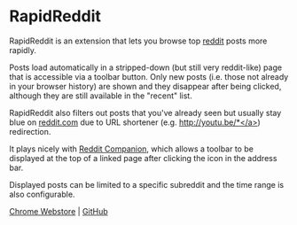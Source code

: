 RapidReddit
===========
RapidReddit is an extension that lets you browse top <a href="http://reddit.com">reddit</a> posts more rapidly.

Posts load automatically in a stripped-down (but still very reddit-like) page that is accessible via a toolbar button.  Only new posts (i.e. those not already in your browser history) are shown and they disappear after being clicked, although they are still available in the "recent" list.

RapidReddit also filters out posts that you've already seen but usually stay blue on <a href="http://reddit.com">reddit.com</a> due to URL shortener (e.g. <a href="http://youtu.be">http://youtu.be/*</a>) redirection.

It plays nicely with <a href="https://chrome.google.com/webstore/detail/algjnflpgoopkdijmkalfcifomdhmcbe">Reddit Companion</a>, which allows a toolbar to be displayed at the top of a linked page after clicking the icon in the address bar.

Displayed posts can be limited to a specific subreddit and the time range is also configurable.

[Chrome Webstore](https://chrome.google.com/webstore/detail/rapidreddit/gkankeeflokehbfdkoooobelngkplpod) | [GitHub](https://github.com/mdorsey0/RapidReddit)
